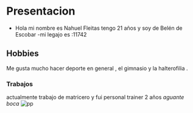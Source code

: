# Presentacion
- Hola mi nombre es  Nahuel Fleitas tengo 21 años y soy de Belén de Escobar 
 -mi legajo es :11742
 ## Hobbies
 Me gusta mucho hacer deporte en general , el gimnasio y la halterofilia .
 ### Trabajos
 actualmente trabajo de matricero y fui personal trainer 2 años 
 *aguante boca*
 ![pp](https://user-images.githubusercontent.com/80929104/112535901-8ec24900-8d8b-11eb-8047-e55d72e0da11.jpg)
